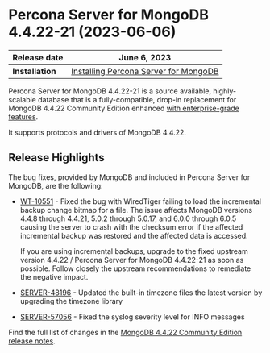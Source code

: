 
# Percona Server for MongoDB 4.4.22-21 (2023-06-06)

| **Release date** | June 6, 2023 |
|----------------- | ---------------- | 
| **Installation** | [Installing Percona Server for MongoDB](../install/index.md)|

Percona Server for MongoDB 4.4.22-21 is a source available, highly-scalable database that is a
fully-compatible, drop-in replacement for MongoDB 4.4.22 Community Edition enhanced [with enterprise-grade features](../comparison.md).

It supports protocols and drivers of MongoDB 4.4.22.

## Release Highlights

The bug fixes, provided by MongoDB and included in Percona Server for MongoDB, are the following:

* [WT-10551](https://jira.mongodb.org/browse/WT-10551) - Fixed the bug with WiredTiger failing to load the incremental backup change bitmap for a file. The issue affects MongoDB versions 4.4.8 through 4.4.21, 5.0.2 through 5.0.17, and 6.0.0 through 6.0.5 causing the server to crash with the checksum error if the affected incremental backup was restored and the affected data is accessed.

    If you are using incremental backups, upgrade to the fixed upstream version 4.4.22 / Percona Server for MongoDB 4.4.22-21 as soon as possible. Follow closely the upstream recommendations to remediate the negative impact.  

* [SERVER-48196](https://jira.mongodb.org/browse/SERVER-48196) - Updated the built-in timezone files the latest version by upgrading the timezone library

* [SERVER-57056](https://jira.mongodb.org/browse/SERVER-57056) - Fixed the syslog severity level for INFO messages 

Find the full list of changes in the [MongoDB 4.4.22 Community Edition release notes](https://www.mongodb.com/docs/manual/release-notes/4.4/#4.4.22---may-18--2023).




